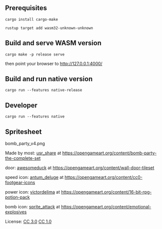 ## Prerequisites

```
cargo install cargo-make
```
```
rustup target add wasm32-unknown-unknown
```

## Build and serve WASM version
```
cargo make -p release serve
```
then point your browser to http://127.0.0.1:4000/

## Build and run native version
```
cargo run --features native-release
```
## Developer
```
cargo run --features native

```
## Spritesheet
bomb_party_v4.png

Made by 
most: [usr_share](https://opengameart.org/users/usrshare) at
https://opengameart.org/content/bomb-party-the-complete-set

door: [awesomeduck](https://opengameart.org/users/awesomeduck) at
https://opengameart.org/content/wall-door-tileset

speed icon: [antum_deluge](https://opengameart.org/users/antumdeluge) at 
https://opengameart.org/content/cc0-footgear-icons

power icon: [victordelima](https://opengameart.org/users/victordelima) at
https://opengameart.org/content/16-bit-rpg-potion-pack

bomb icon: [sprite_attack](https://opengameart.org/users/spriteattack) at
https://opengameart.org/content/emotional-explosives

License: 
[CC 3.0](https://creativecommons.org/licenses/by/3.0/)
[CC 1.0](https://creativecommons.org/publicdomain/zero/1.0/)